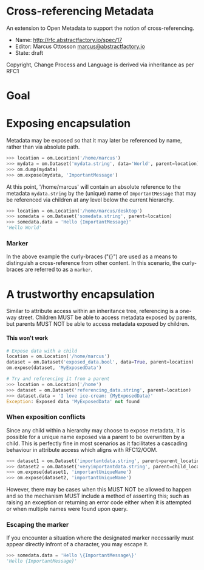 # Cross-referencing Metadata

An extension to Open Metadata to support the notion of cross-referencing.

* Name: http://rfc.abstractfactory.io/spec/17
* Editor: Marcus Ottosson <marcus@abstractfactory.io>
* State: draft

Copyright, Change Process and Language is derived via inheritance as per RFC1

# Goal

# Exposing encapsulation

Metadata may be exposed so that it may later be referenced by name, rather than via absolute path.

```python
>>> location = om.Location('/home/marcus')
>>> mydata = om.Dataset('mydata.string', data='World', parent=location)
>>> om.dump(mydata)
>>> om.expose(mydata, 'ImportantMessage')
```

At this point, '/home/marcus' will contain an absolute reference to the metadata `mydata.string` by the (unique) name of `ImportantMessage` that may be referenced via children at any level below the current hierarchy.

```python
>>> location = om.Location('/home/marcus/desktop')
>>> somedata = om.Dataset('somedata.string', parent=location)
>>> somedata.data = 'Hello {ImportantMessage}'
'Hello World'
```

### Marker

In the above example the curly-braces ("{}") are used as a means to distinguish a cross-reference from other content. In this scenario, the curly-braces are referred to as a `marker`.

# A trustworthy encapsulation

Similar to attribute access within an inheritance tree, referencing is a one-way street. Children MUST be able to access metadata exposed by parents, but parents MUST NOT be able to access metadata exposed by children.

#### This won't work

```python
# Expose data with a child
location = om.Location('/home/marcus')
dataset = om.Dataset('exposed_data.bool', data=True, parent=location)
om.expose(dataset, 'MyExposedData')
```

```python
# Try and referencing it from a parent
>>> location = om.Location('/home')
>>> dataset = om.Dataset('referencing_data.string', parent=location)
>>> dataset.data = 'I love ice-cream: {MyExposedData}'
Exception: Exposed data 'MyExposedData' not found
```

### When exposition conflicts

Since any child within a hierarchy may choose to expose metadata, it is possible for a unique name exposed via a parent to be overwritten by a child. This is perfectly fine in most scenarios as it facilitates a cascading behaviour in attribute access which aligns with RFC12/OOM.

```python
>>> dataset1 = om.Dataset('importantdata.string', parent=parent_location)
>>> dataset2 = om.Dataset('veryimportantdata.string', parent=child_location)
>>> om.expose(dataset1, 'importantUniqueName')
>>> om.expose(dataset2, 'importantUniqueName')
```

However, there may be cases when this MUST NOT be allowed to happen and so the mechanism MUST include a method of asserting this; such as raising an exception or returning an error code either when it is attempted or when multiple names were found upon query.

### Escaping the marker

If you encounter a situation where the designated marker necessarily must appear directly infront of a character, you may escape it.

```python
>>> somedata.data = 'Hello \{ImportantMessage\}'
'Hello {ImportantMessage}'
```
